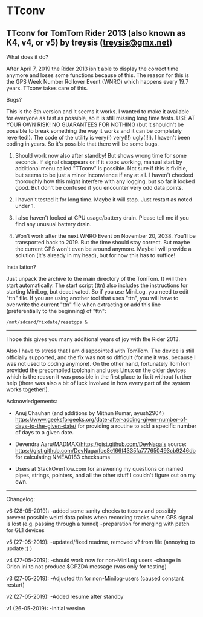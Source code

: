 # TTconv
TTconv for TomTom Rider 2013 (also known as K4, v4, or v5)
by treysis (treysis@gmx.net)
------------------------------------------------------------------------

What does it do?

After April 7, 2019 the Rider 2013 isn't able to display the correct time
anymore and loses some functions because of this. The reason for this is
the GPS Week Number Rollover Event (WNRO) which happens every 19.7 years.
TTconv takes care of this.


Bugs?

This is the 5th version and it seems it works. I wanted to make it
available for everyone as fast as possible, so it is still missing long
time tests. USE AT YOUR OWN RISK! NO GUARANTEES FOR NOTHING (but it
shouldn't be possible to break something the way it works and it can be
completely reverted!).
The code of the utility is very(!) very(!!) ugly(!!!). I haven't been
coding in years. So it's possible that there will be some bugs.

1. Should work now also after standby! But shows wrong time for some seconds.
   If signal disappears or if it stops working, manual start by additional
   menu called "TTconv" is possible. Not sure if this is fixible, but seems
   to be just a minor inconvience if any at all. I haven't checked
   thoroughly how this might interfere with any logging, but so far it
   looked good. But don't be confused if you encounter very odd data points.

2. I haven't tested it for long time. Maybe it will stop. Just restart as
   noted under 1.

3. I also haven't looked at CPU usage/battery drain. Please tell me if you
   find any unusual battery drain.

4. Won't work after the next WNRO Event on November 20, 2038. You'll be
   transported back to 2019. But the time should stay correct. But maybe
   the current GPS won't even be around anymore. Maybe I will provide a
   solution (it's already in my head), but for now this has to suffice!


Installation?

Just unpack the archive to the main directory of the TomTom. It will then
start automatically. The start script (ttn) also includes the instructions
for starting MiniLog, but deactivated. So if you use MiniLog, you need to
edit "ttn" file. If you are using another tool that uses "ttn", you will have
to overwrite the current "ttn" file when extracting or add this line
(preferentially to the beginning) of "ttn":

	/mnt/sdcard/fixdate/resetgps &

------------------------------------------------------------------------

I hope this gives you many additional years of joy with the Rider 2013.

Also I have to stress that I am disappointed with TomTom. The device is still
officially supported, and the fix was not so difficult (for me it was, because
I was not used to coding anymore).
On the other hand, fortunately TomTom provided the precompiled toolchain
and uses Linux on the older devices which is the reason it was possible in the
first place to fix it without further help (there was also a bit of luck
involved in how every part of the system works together!).


Acknowledgements:

- Anuj Chauhan (and additions by Mithun Kumar, ayush2904)
https://www.geeksforgeeks.org/date-after-adding-given-number-of-days-to-the-given-date/
for providing a routine to add a specific number of days to a given date.

- Devendra Aaru/MADMAX/https://gist.github.com/DevNaga's source:
https://gist.github.com/DevNaga/fce8e166f4335fa777650493cb9246db
for calculating NMEA0183 checksums

- Users at StackOverflow.com
for answering my questions on named pipes, strings, pointers, and all
the other stuff I couldn't figure out on my own.

------------------------------------------------------------------------
Changelog:

v6 (28-05-2019):
-added some sanity checks to ttconv and possibly prevent possible weird
 data points when recording tracks when GPS signal is lost (e.g. passing
 through a tunnel)
-preparation for merging with patch for GL1 devices

v5 (27-05-2019):
-updated/fixed readme, removed v? from file (annoying to update :) )

v4 (27-05-2019):
-should work now for non-MiniLog users
-change in Orion.ini to not produce $GPZDA message (was only for testing)

v3 (27-05-2019):
-Adjusted ttn for non-Minilog-users (caused constant restart)

v2 (27-05-2019):
-Added resume after standby

v1 (26-05-2019):
-Initial version
